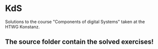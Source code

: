# KdS

Solutions to the course "Components of digital Systems" taken at the HTWG Konstanz.

## The source folder contain the solved exercises!
